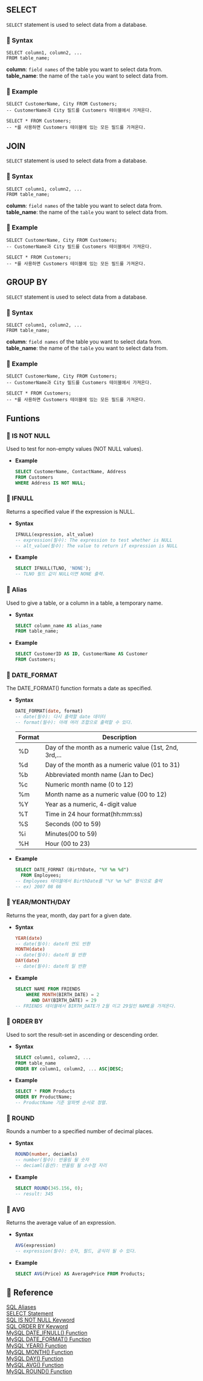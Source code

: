 
## SELECT
`SELECT` statement is used to select data from a database.

### 🥞 Syntax
``` MySQL
SELECT column1, column2, ...
FROM table_name;
```
**column**: `field names` of the table you want to select data from. <br>
**table_name**: the name of the `table` you want to select data from. <br>

### 🍔 Example
```MySQL
SELECT CustomerName, City FROM Customers;
-- CustomerName과 City 필드를 Customers 테이블에서 가져온다.

SELECT * FROM Customers;
-- *를 사용하면 Customers 테이블에 있는 모든 필드를 가져온다.
```
## JOIN
`SELECT` statement is used to select data from a database.

### 🥞 Syntax
``` MySQL
SELECT column1, column2, ...
FROM table_name;
```
**column**: `field names` of the table you want to select data from. <br>
**table_name**: the name of the `table` you want to select data from. <br>

### 🍔 Example
```MySQL
SELECT CustomerName, City FROM Customers;
-- CustomerName과 City 필드를 Customers 테이블에서 가져온다.

SELECT * FROM Customers;
-- *를 사용하면 Customers 테이블에 있는 모든 필드를 가져온다.
```
## GROUP BY
`SELECT` statement is used to select data from a database.

### 🥞 Syntax
``` MySQL
SELECT column1, column2, ...
FROM table_name;
```
**column**: `field names` of the table you want to select data from. <br>
**table_name**: the name of the `table` you want to select data from. <br>

### 🍔 Example
```MySQL
SELECT CustomerName, City FROM Customers;
-- CustomerName과 City 필드를 Customers 테이블에서 가져온다.

SELECT * FROM Customers;
-- *를 사용하면 Customers 테이블에 있는 모든 필드를 가져온다.
```
## Funtions

### 🥯 IS NOT NULL
Used to test for non-empty values (NOT NULL values).<br>
  - **Example**
    ```SQL
    SELECT CustomerName, ContactName, Address
    FROM Customers
    WHERE Address IS NOT NULL;
    ```
### 🥯 IFNULL
Returns a specified value if the expression is NULL.<br>
  - **Syntax**
    ```SQL
    IFNULL(expression, alt_value)
    -- expression(필수): The expression to test whether is NULL
    -- alt_value(필수): The value to return if expression is NULL
    ```
  - **Example**
    ```SQL
    SELECT IFNULL(TLNO, 'NONE');
    -- TLNO 필드 값이 NULL이면 NONE 출력.
    ```
### 🌮 Alias
Used to give a table, or a column in a table, a temporary name.<br>
  - **Syntax**
    ```SQL
    SELECT column_name AS alias_name
    FROM table_name;
    ```
  - **Example**
    ```SQL
    SELECT CustomerID AS ID, CustomerName AS Customer
    FROM Customers;
    ```

### 🥯 DATE_FORMAT
The DATE_FORMAT() function formats a date as specified.<br>
  - **Syntax**
    ```SQL
    DATE_FORMAT(date, format)
    -- date(필수): 다시 출력할 date 데이터
    -- format(필수): 아래 여러 조합으로 출력할 수 있다.
    ```
    |Format|Description|
    |---|---|
    |%D|Day of the month as a numeric value (1st, 2nd, 3rd,...|
    |%d|Day of the month as a numeric value (01 to 31)|
    |%b|Abbreviated month name (Jan to Dec)|
    |%c|Numeric month name (0 to 12)|
    |%m|Month name as a numeric value (00 to 12)|
    |%Y|Year as a numeric, 4-digit value|
    |%T|Time in 24 hour format(hh:mm:ss)|
    |%S|Seconds (00 to 59)|
    |%i|Minutes(00 to 59)|
    |%H|Hour (00 to 23)|
  - **Example**
    ```SQL
    SELECT DATE_FORMAT (BirthDate, "%Y %m %d")
      FROM Employees;
    -- Employees 테이블에서 BirthDate를 "%Y %m %d" 형식으로 출력
    -- ex) 2007 08 08
    ```
### 🌮 YEAR/MONTH/DAY
Returns the year, month, day part for a given date.<br>
  - **Syntax**
    ```SQL
    YEAR(date)
    -- date(필수): date의 연도 반환
    MONTH(date)
    -- date(필수): date의 월 반환
    DAY(date)
    -- date(필수): date의 일 반환
    ```
  - **Example**
    ```SQL
    SELECT NAME FROM FRIENDS
	    WHERE MONTH(BIRTH_DATE) = 2
		  AND DAY(BIRTH_DATE) = 29
    -- FRIENDS 테이블에서 BIRTH_DATE가 2월 이고 29일인 NAME을 가져온다.
    ```
### 🥨 ORDER BY
Used to sort the result-set in ascending or descending order.<br>
  - **Syntax**
    ```SQL
    SELECT column1, column2, ...
    FROM table_name
    ORDER BY column1, column2, ... ASC|DESC;
    ```
  - **Example**
    ```SQL
    SELECT * FROM Products
    ORDER BY ProductName;
    -- ProductName 기준 알파벳 순서로 정렬.
    ```
### 🥯 ROUND
Rounds a number to a specified number of decimal places.<br>
  - **Syntax**
    ```SQL
    ROUND(number, deciamls)
    -- number(필수): 반올림 될 숫자
    -- deciaml(옵션): 반올림 될 소수점 자리
    ```
  - **Example**
    ```SQL
    SELECT ROUND(345.156, 0);
    -- result: 345
    ```
### 🌮 AVG
Returns the average value of an expression.<br>
  - **Syntax**
    ```SQL
    AVG(expression)
    -- expression(필수): 숫자, 필드, 공식이 될 수 있다.
    ```
  - **Example**
    ```SQL
    SELECT AVG(Price) AS AveragePrice FROM Products;
    ```

## 🍕 Reference
[SQL Aliases](https://www.w3schools.com/sql/sql_alias.asp)<br>
[SELECT Statement](https://www.w3schools.com/sql/sql_select.asp) <br>
[SQL IS NOT NULL Keyword](https://www.w3schools.com/sql/sql_ref_is_not_null.asp) <br>
[SQL ORDER BY Keyword](https://www.w3schools.com/sql/sql_orderby.asp) <br>
[MySQL DATE_IFNULL() Function](https://www.w3schools.com/sql/func_mysql_ifnull.asp) <br>
[MySQL DATE_FORMAT() Function](https://www.w3schools.com/sql/func_mysql_date_format.asp) <br>
[MySQL YEAR() Function](https://www.w3schools.com/sql/func_mysql_year.asp)<br>
[MySQL MONTH() Function](https://www.w3schools.com/sql/func_mysql_month.asp)<br>
[MySQL DAY() Function](https://www.w3schools.com/sql/func_mysql_day.asp)<br>
[MySQL AVG() Function](https://www.w3schools.com/sql/func_mysql_avg.asp) <br>
[MySQL ROUND() Function](https://www.w3schools.com/sql/func_mysql_round.asp)<br>
